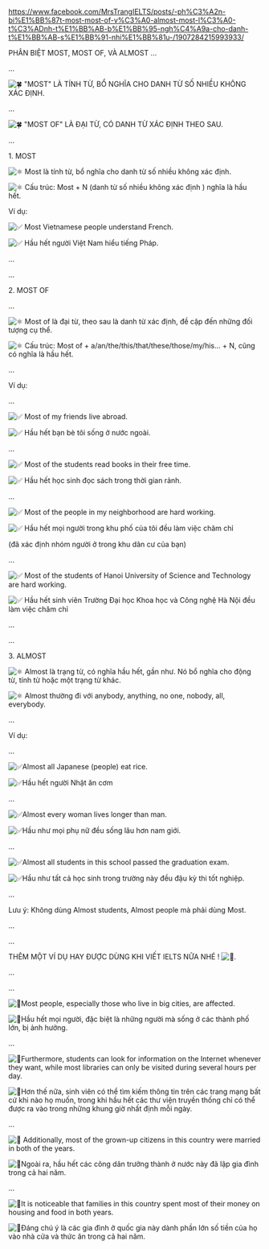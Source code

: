 
https://www.facebook.com/MrsTrangIELTS/posts/-ph%C3%A2n-bi%E1%BB%87t-most-most-of-v%C3%A0-almost-most-l%C3%A0-t%C3%ADnh-t%E1%BB%AB-b%E1%BB%95-ngh%C4%A9a-cho-danh-t%E1%BB%AB-s%E1%BB%91-nhi%E1%BB%81u-/1907284215993933/

 PHÂN BIỆT MOST, MOST OF, VÀ ALMOST ...

...

![🍀](https://static.xx.fbcdn.net/images/emoji.php/v9/t87/1/16/1f340.png) "MOST" LÀ TÍNH TỪ, BỔ NGHĨA CHO DANH TỪ SỐ NHIỀU KHÔNG XÁC ĐỊNH.

...

![🍀](https://static.xx.fbcdn.net/images/emoji.php/v9/t87/1/16/1f340.png) "MOST OF" LÀ ĐẠI TỪ, CÓ DANH TỪ XÁC ĐỊNH THEO SAU.

...

1\. MOST

![⚛️](https://static.xx.fbcdn.net/images/emoji.php/v9/t36/1/16/269b.png) Most là tính từ, bổ nghĩa cho danh từ số nhiều không xác định.

![⚛️](https://static.xx.fbcdn.net/images/emoji.php/v9/t36/1/16/269b.png) Cấu trúc: Most + N (danh từ số nhiều không xác định ) nghĩa là hầu hết.

Ví dụ:

![✅](https://static.xx.fbcdn.net/images/emoji.php/v9/t33/1/16/2705.png) Most Vietnamese people understand French.

![✅](https://static.xx.fbcdn.net/images/emoji.php/v9/t33/1/16/2705.png) Hầu hết người Việt Nam hiểu tiếng Pháp.

...

...

2\. MOST OF

...

![⚛️](https://static.xx.fbcdn.net/images/emoji.php/v9/t36/1/16/269b.png) Most of là đại từ, theo sau là danh từ xác định, đề cập đến những đối tượng cụ thể.

![⚛️](https://static.xx.fbcdn.net/images/emoji.php/v9/t36/1/16/269b.png) Cấu trúc: Most of + a/an/the/this/that/these/those/my/his... + N, cũng có nghĩa là hầu hết.

...

Ví dụ:

...

![✅](https://static.xx.fbcdn.net/images/emoji.php/v9/t33/1/16/2705.png) Most of my friends live abroad.

![✅](https://static.xx.fbcdn.net/images/emoji.php/v9/t33/1/16/2705.png) Hầu hết bạn bè tôi sống ở nước ngoài.

...

![✅](https://static.xx.fbcdn.net/images/emoji.php/v9/t33/1/16/2705.png) Most of the students read books in their free time.

![✅](https://static.xx.fbcdn.net/images/emoji.php/v9/t33/1/16/2705.png) Hầu hết học sinh đọc sách trong thời gian rảnh.

...

![✅](https://static.xx.fbcdn.net/images/emoji.php/v9/t33/1/16/2705.png) Most of the people in my neighborhood are hard working.

![✅](https://static.xx.fbcdn.net/images/emoji.php/v9/t33/1/16/2705.png) Hầu hết mọi người trong khu phố của tôi đều làm việc chăm chỉ

(đã xác định nhóm người ở trong khu dân cư của bạn)

...

![✅](https://static.xx.fbcdn.net/images/emoji.php/v9/t33/1/16/2705.png) Most of the students of Hanoi University of Science and Technology are hard working.

![✅](https://static.xx.fbcdn.net/images/emoji.php/v9/t33/1/16/2705.png) Hầu hết sinh viên Trường Đại học Khoa học và Công nghệ Hà Nội đều làm việc chăm chỉ

...

...

3\. ALMOST

![⚛️](https://static.xx.fbcdn.net/images/emoji.php/v9/t36/1/16/269b.png) Almost là trạng từ, có nghĩa hầu hết, gần như. Nó bổ nghĩa cho động từ, tính từ hoặc một trạng từ khác.

![⚛️](https://static.xx.fbcdn.net/images/emoji.php/v9/t36/1/16/269b.png) Almost thường đi với anybody, anything, no one, nobody, all, everybody.

...

Ví dụ:

...

![✅](https://static.xx.fbcdn.net/images/emoji.php/v9/t33/1/16/2705.png)Almost all Japanese (people) eat rice.

![✅](https://static.xx.fbcdn.net/images/emoji.php/v9/t33/1/16/2705.png)Hầu hết người Nhật ăn cơm

...

![✅](https://static.xx.fbcdn.net/images/emoji.php/v9/t33/1/16/2705.png)Almost every woman lives longer than man.

![✅](https://static.xx.fbcdn.net/images/emoji.php/v9/t33/1/16/2705.png)Hầu như mọi phụ nữ đều sống lâu hơn nam giới.

...

![✅](https://static.xx.fbcdn.net/images/emoji.php/v9/t33/1/16/2705.png)Almost all students in this school passed the graduation exam.

![✅](https://static.xx.fbcdn.net/images/emoji.php/v9/t33/1/16/2705.png)Hầu như tất cả học sinh trong trường này đều đậu kỳ thi tốt nghiệp.

...

 Lưu ý: Không dùng Almost students, Almost people mà phải dùng Most.

...

...

THÊM MỘT VÍ DỤ HAY ĐƯỢC DÙNG KHI VIẾT IELTS NỮA NHÉ ! ![🤔](https://static.xx.fbcdn.net/images/emoji.php/v9/t34/1/16/1f914.png).

...

...

![🔹](https://static.xx.fbcdn.net/images/emoji.php/v9/tf3/1/16/1f539.png)Most people, especially those who live in big cities, are affected.

![🔹](https://static.xx.fbcdn.net/images/emoji.php/v9/tf3/1/16/1f539.png)Hầu hết mọi người, đặc biệt là những người mà sống ở các thành phố lớn, bị ảnh hưởng.

...

![🔹](https://static.xx.fbcdn.net/images/emoji.php/v9/tf3/1/16/1f539.png)Furthermore, students can look for information on the Internet whenever they want, while most libraries can only be visited during several hours per day.

![🔹](https://static.xx.fbcdn.net/images/emoji.php/v9/tf3/1/16/1f539.png)Hơn thế nữa, sinh viên có thể tìm kiếm thông tin trên các trang mạng bất cứ khi nào họ muốn, trong khi hầu hết các thư viện truyền thống chỉ có thể được ra vào trong những khung giờ nhất định mỗi ngày.

...

![🔹](https://static.xx.fbcdn.net/images/emoji.php/v9/tf3/1/16/1f539.png) Additionally, most of the grown-up citizens in this country were married in both of the years.

![🔹](https://static.xx.fbcdn.net/images/emoji.php/v9/tf3/1/16/1f539.png)Ngoài ra, hầu hết các công dân trưởng thành ở nước này đã lập gia đình trong cả hai năm.

...

![🔹](https://static.xx.fbcdn.net/images/emoji.php/v9/tf3/1/16/1f539.png)It is noticeable that families in this country spent most of their money on housing and food in both years.

![🔹](https://static.xx.fbcdn.net/images/emoji.php/v9/tf3/1/16/1f539.png)Đáng chú ý là các gia đình ở quốc gia này dành phần lớn số tiền của họ vào nhà cửa và thức ăn trong cả hai năm.